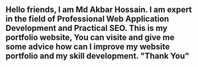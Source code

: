 <h2>Hello friends, I am Md Akbar Hossain. I am expert in the field of Professional Web Application Development and Practical SEO. This is my portfolio website, You can visite and give me some advice how can I improve my website portfolio and my skill development. 
    "Thank You"</h2>
